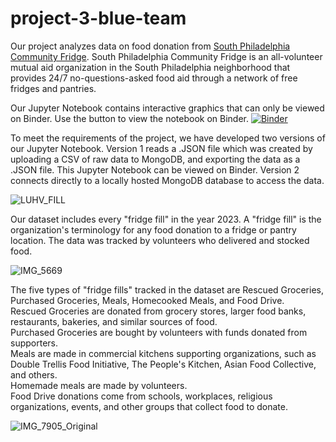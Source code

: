# project-3-blue-team

Our project analyzes data on food donation from [South Philadelphia Community Fridge](https://www.southphillyfridge.com). South Philadelphia Community Fridge is an all-volunteer mutual aid organization in the South Philadelphia neighborhood that provides 24/7 no-questions-asked food aid through a network of free fridges and pantries. 

Our Jupyter Notebook contains interactive graphics that can only be viewed on Binder. Use the button to view the notebook on Binder.
[![Binder](https://mybinder.org/badge_logo.svg)](https://mybinder.org/v2/gh/vjayne93/project-3-blue-team/HEAD?labpath=fridge_fills_draft.ipynb)

To meet the requirements of the project, we have developed two versions of our Jupyter Notebook. Version 1 reads a .JSON file which was created by uploading a CSV of raw data to MongoDB, and exporting the data as a .JSON file. This Jupyter Notebook can be viewed on Binder. Version 2 connects directly to a locally hosted MongoDB database to access the data.  

![LUHV_FILL](https://github.com/vjayne93/project-3-blue-team/assets/152992214/faa4be10-6c31-4147-a5cd-9e6e1b88a756)

Our dataset includes every "fridge fill" in the year 2023. A "fridge fill" is the organization's terminology for any food donation to a fridge or pantry location. The data was tracked by volunteers who delivered and stocked food.  

![IMG_5669](https://github.com/vjayne93/project-3-blue-team/assets/152992214/3c586e3a-bc59-4f98-b290-f02d997ae32b)

The five types of "fridge fills" tracked in the dataset are Rescued Groceries, Purchased Groceries, Meals, Homecooked Meals, and Food Drive. <br>
Rescued Groceries are donated from grocery stores, larger food banks, restaurants, bakeries, and similar sources of food. <br>
Purchased Groceries are bought by volunteers with funds donated from supporters. <br>
Meals are made in commercial kitchens supporting organizations, such as Double Trellis Food Initiative, The People's Kitchen, Asian Food Collective, and others.<br>
Homemade meals are made by volunteers. <br>
Food Drive donations come from schools, workplaces, religious organizations, events, and other groups that collect food to donate. <br>

![IMG_7905_Original](https://github.com/vjayne93/project-3-blue-team/assets/152992214/21d9122c-c59b-4cf8-9557-1b54dd5e4d0c)
